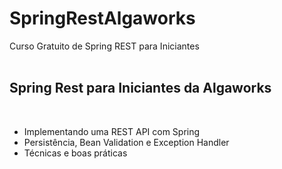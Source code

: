 # SpringRestAlgaworks
Curso Gratuito de Spring REST para Iniciantes<br>
<br>
## Spring Rest para Iniciantes da Algaworks</h1> <br>
- Implementando uma REST API com Spring
- Persistência, Bean Validation e Exception Handler
- Técnicas e boas práticas

